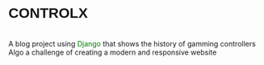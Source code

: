 <h1 style="font-family: 'Poppins', sans-serif;">CONTROLX</h1><br>
A blog project using <a style="color: green">Django</a> that shows the history of gamming controllers
<br>
Algo a challenge of creating a modern and responsive website
